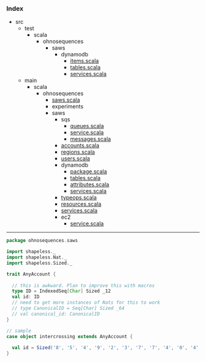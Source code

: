 ### Index

+ src
  + test
    + scala
      + ohnosequences
        + saws
          + dynamodb
            + [items.scala](../../../../test/scala/ohnosequences/saws/dynamodb/items.md)
            + [tables.scala](../../../../test/scala/ohnosequences/saws/dynamodb/tables.md)
            + [services.scala](../../../../test/scala/ohnosequences/saws/dynamodb/services.md)
  + main
    + scala
      + ohnosequences
        + [saws.scala](../saws.md)
        + experiments
        + saws
          + sqs
            + [queues.scala](sqs/queues.md)
            + [service.scala](sqs/service.md)
            + [messages.scala](sqs/messages.md)
          + [accounts.scala](accounts.md)
          + [regions.scala](regions.md)
          + [users.scala](users.md)
          + dynamodb
            + [package.scala](dynamodb/package.md)
            + [tables.scala](dynamodb/tables.md)
            + [attributes.scala](dynamodb/attributes.md)
            + [services.scala](dynamodb/services.md)
          + [typeops.scala](typeops.md)
          + [resources.scala](resources.md)
          + [services.scala](services.md)
          + ec2
            + [service.scala](ec2/service.md)

------


```scala
package ohnosequences.saws

import shapeless._
import shapeless.Nat._
import shapeless.Sized._

trait AnyAccount {
  
  // this is awkward. Plan to improve this with macros
  type ID = IndexedSeq[Char] Sized _12
  val id: ID
  // need to get more instances of Nats for this to work
  // type CanonicalID = Seq[Char] Sized _64
  // val canonical_id: CanonicalID
}

// sample
case object intercrossing extends AnyAccount {
  
  val id = Sized('8', '5', '4', '9', '2', '3', '7', '7', '4', '0', '4', '3')
}
```

